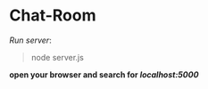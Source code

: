 # Chat-Room

*Run server*:

>node server.js

**open your browser and search for *localhost:5000***

